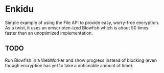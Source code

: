 Enkidu
======

Simple example of using the File API to provide easy, worry-free
encryption. As a twist, it uses an emscripten-ized Blowfish
which is about 50 times faster than an unoptimized implementation.

TODO
----
Run Blowfish in a WebWorker and show progress instead of blocking
(even though encryption has yet to take a noticeable amount of time).


